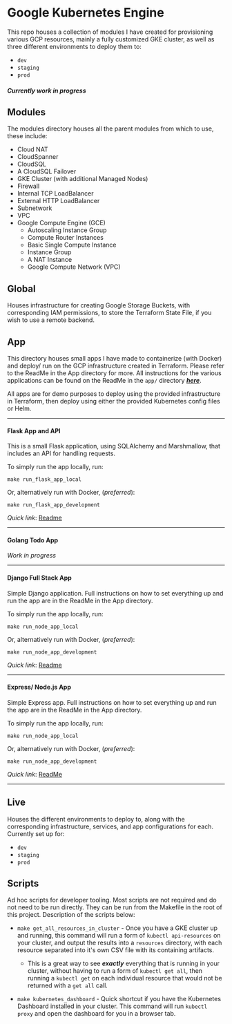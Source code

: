 # Google Kubernetes Engine

This repo houses a collection of modules I have created for provisioning various GCP resources, mainly a fully customized GKE cluster, as well as three different environments to deploy them to:

* `dev`
* `staging`
* `prod`

##### *Currently work in progress*

## Modules

The modules directory houses all the parent modules from which to use, these include:
 * Cloud NAT
 * CloudSpanner
 * CloudSQL
 * A CloudSQL Failover
 * GKE Cluster (with additional Managed Nodes)
 * Firewall
 * Internal TCP LoadBalancer
 * External HTTP LoadBalancer
 * Subnetwork
 * VPC
 * Google Compute Engine (GCE)
   * Autoscaling Instance Group
   * Compute Router Instances
   * Basic Single Compute Instance
   * Instance Group
   * A NAT Instance
   * Google Compute Network (VPC)

## Global

Houses infrastructure for creating Google Storage Buckets, with corresponding IAM permissions, to store the Terraform State File, if you wish to use a remote backend.

## App

This directory houses small apps I have made to containerize (with Docker) and deploy/ run on the GCP infrastructure created in Terraform. Please refer to the ReadMe in the App directory for more.
All instructions for the various applications can be found on the ReadMe in the `app/` directory ***[here](app/)***.

All apps are for demo purposes to deploy using the provided infrastructure in Terraform, then deploy using either the provided Kubernetes config files or Helm.

___
#### Flask App and API

This is a small Flask application, using SQLAlchemy and Marshmallow, that includes an API for handling requests.

To simply run the app locally, run:
```
make run_flask_app_local
```

Or, alternatively run with Docker, (*preferred*):
```
make run_flask_app_development
```

*Quick link*: [Readme](app/flask/)

____
#### Golang Todo App

*Work in progress*

____

#### Django Full Stack App

Simple Django application. Full instructions on how to set everything up and run the app are in the ReadMe in the App directory.

To simply run the app locally, run:
```
make run_node_app_local
```

Or, alternatively run with Docker, (*preferred*):
```
make run_node_app_development
```

*Quick link*: [Readme](app/django/)
____

#### Express/ Node.js App

Simple Express app. Full instructions on how to set everything up and run the app are in the ReadMe in the App directory.

To simply run the app locally, run:
```
make run_node_app_local
```

Or, alternatively run with Docker, (*preferred*):
```
make run_node_app_development
```

*Quick link*: [ReadMe](app/node/)

___

## Live

Houses the different environments to deploy to, along with the corresponding infrastructure, services, and app configurations for each. Currently set up for:

* `dev`
* `staging`
* `prod`

## Scripts

Ad hoc scripts for developer tooling. Most scripts are not required and do not need to be run directly. They can be run from the Makefile in the root of this project. Description of the scripts below:

* `make get_all_resources_in_cluster` - Once you have a GKE cluster up and running, this command will run a form of `kubectl api-resources` on your cluster, and output the results into a `resources` directory, with each resource separated into it's own CSV file with its containing artifacts.
  * This is a great way to see ***exactly*** everything that is running in your cluster, without having to run a form of  `kubectl get all`, then running a `kubectl get` on each individual resource that would not be returned with a `get all` call.

* `make kubernetes_dashboard` - Quick shortcut if you have the Kubernetes Dashboard installed in your cluster. This command will run `kubectl proxy` and open the dashboard for you in a browser tab.
